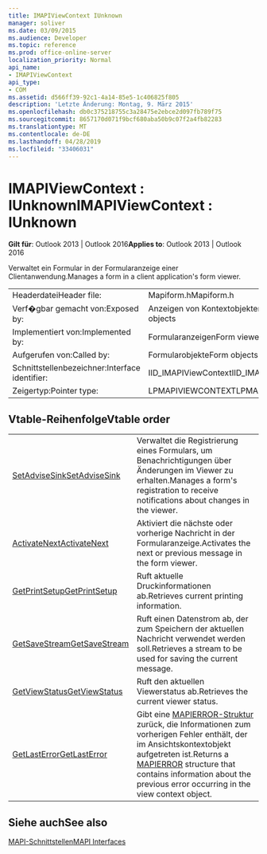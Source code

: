 ```yaml
---
title: IMAPIViewContext IUnknown
manager: soliver
ms.date: 03/09/2015
ms.audience: Developer
ms.topic: reference
ms.prod: office-online-server
localization_priority: Normal
api_name:
- IMAPIViewContext
api_type:
- COM
ms.assetid: d566ff39-92c1-4a14-85e5-1c406825f805
description: 'Letzte Änderung: Montag, 9. März 2015'
ms.openlocfilehash: db0c375218755c3a28475e2ebce2d097fb789f75
ms.sourcegitcommit: 8657170d071f9bcf680aba50b9c07f2a4fb82283
ms.translationtype: MT
ms.contentlocale: de-DE
ms.lasthandoff: 04/28/2019
ms.locfileid: "33406031"
---
```

# <a name="imapiviewcontext--iunknown"></a><span data-ttu-id="942fc-103">IMAPIViewContext : IUnknown</span><span class="sxs-lookup"><span data-stu-id="942fc-103">IMAPIViewContext : IUnknown</span></span>

  
  
<span data-ttu-id="942fc-104">**Gilt für**: Outlook 2013 | Outlook 2016</span><span class="sxs-lookup"><span data-stu-id="942fc-104">**Applies to**: Outlook 2013 | Outlook 2016</span></span> 
  
<span data-ttu-id="942fc-105">Verwaltet ein Formular in der Formularanzeige einer Clientanwendung.</span><span class="sxs-lookup"><span data-stu-id="942fc-105">Manages a form in a client application's form viewer.</span></span> 
  
|||
|:-----|:-----|
|<span data-ttu-id="942fc-106">Headerdatei</span><span class="sxs-lookup"><span data-stu-id="942fc-106">Header file:</span></span>  <br/> |<span data-ttu-id="942fc-107">Mapiform.h</span><span class="sxs-lookup"><span data-stu-id="942fc-107">Mapiform.h</span></span>  <br/> |
|<span data-ttu-id="942fc-108">Verf�gbar gemacht von:</span><span class="sxs-lookup"><span data-stu-id="942fc-108">Exposed by:</span></span>  <br/> |<span data-ttu-id="942fc-109">Anzeigen von Kontextobjekten</span><span class="sxs-lookup"><span data-stu-id="942fc-109">View context objects</span></span>  <br/> |
|<span data-ttu-id="942fc-110">Implementiert von:</span><span class="sxs-lookup"><span data-stu-id="942fc-110">Implemented by:</span></span>  <br/> |<span data-ttu-id="942fc-111">Formularanzeigen</span><span class="sxs-lookup"><span data-stu-id="942fc-111">Form viewers</span></span>  <br/> |
|<span data-ttu-id="942fc-112">Aufgerufen von:</span><span class="sxs-lookup"><span data-stu-id="942fc-112">Called by:</span></span>  <br/> |<span data-ttu-id="942fc-113">Formularobjekte</span><span class="sxs-lookup"><span data-stu-id="942fc-113">Form objects</span></span>  <br/> |
|<span data-ttu-id="942fc-114">Schnittstellenbezeichner:</span><span class="sxs-lookup"><span data-stu-id="942fc-114">Interface identifier:</span></span>  <br/> |<span data-ttu-id="942fc-115">IID_IMAPIViewContext</span><span class="sxs-lookup"><span data-stu-id="942fc-115">IID_IMAPIViewContext</span></span>  <br/> |
|<span data-ttu-id="942fc-116">Zeigertyp:</span><span class="sxs-lookup"><span data-stu-id="942fc-116">Pointer type:</span></span>  <br/> |<span data-ttu-id="942fc-117">LPMAPIVIEWCONTEXT</span><span class="sxs-lookup"><span data-stu-id="942fc-117">LPMAPIVIEWCONTEXT</span></span>  <br/> |
   
## <a name="vtable-order"></a><span data-ttu-id="942fc-118">Vtable-Reihenfolge</span><span class="sxs-lookup"><span data-stu-id="942fc-118">Vtable order</span></span>

|||
|:-----|:-----|
|[<span data-ttu-id="942fc-119">SetAdviseSink</span><span class="sxs-lookup"><span data-stu-id="942fc-119">SetAdviseSink</span></span>](imapiviewcontext-setadvisesink.md) <br/> |<span data-ttu-id="942fc-120">Verwaltet die Registrierung eines Formulars, um Benachrichtigungen über Änderungen im Viewer zu erhalten.</span><span class="sxs-lookup"><span data-stu-id="942fc-120">Manages a form's registration to receive notifications about changes in the viewer.</span></span>  <br/> |
|[<span data-ttu-id="942fc-121">ActivateNext</span><span class="sxs-lookup"><span data-stu-id="942fc-121">ActivateNext</span></span>](imapiviewcontext-activatenext.md) <br/> |<span data-ttu-id="942fc-122">Aktiviert die nächste oder vorherige Nachricht in der Formularanzeige.</span><span class="sxs-lookup"><span data-stu-id="942fc-122">Activates the next or previous message in the form viewer.</span></span>  <br/> |
|[<span data-ttu-id="942fc-123">GetPrintSetup</span><span class="sxs-lookup"><span data-stu-id="942fc-123">GetPrintSetup</span></span>](imapiviewcontext-getprintsetup.md) <br/> |<span data-ttu-id="942fc-124">Ruft aktuelle Druckinformationen ab.</span><span class="sxs-lookup"><span data-stu-id="942fc-124">Retrieves current printing information.</span></span>  <br/> |
|[<span data-ttu-id="942fc-125">GetSaveStream</span><span class="sxs-lookup"><span data-stu-id="942fc-125">GetSaveStream</span></span>](imapiviewcontext-getsavestream.md) <br/> |<span data-ttu-id="942fc-126">Ruft einen Datenstrom ab, der zum Speichern der aktuellen Nachricht verwendet werden soll.</span><span class="sxs-lookup"><span data-stu-id="942fc-126">Retrieves a stream to be used for saving the current message.</span></span>  <br/> |
|[<span data-ttu-id="942fc-127">GetViewStatus</span><span class="sxs-lookup"><span data-stu-id="942fc-127">GetViewStatus</span></span>](imapiviewcontext-getviewstatus.md) <br/> |<span data-ttu-id="942fc-128">Ruft den aktuellen Viewerstatus ab.</span><span class="sxs-lookup"><span data-stu-id="942fc-128">Retrieves the current viewer status.</span></span>  <br/> |
|[<span data-ttu-id="942fc-129">GetLastError</span><span class="sxs-lookup"><span data-stu-id="942fc-129">GetLastError</span></span>](imapiviewcontext-getlasterror.md) <br/> |<span data-ttu-id="942fc-130">Gibt eine [MAPIERROR-Struktur](mapierror.md) zurück, die Informationen zum vorherigen Fehler enthält, der im Ansichtskontextobjekt aufgetreten ist.</span><span class="sxs-lookup"><span data-stu-id="942fc-130">Returns a [MAPIERROR](mapierror.md) structure that contains information about the previous error occurring in the view context object.</span></span>  <br/> |
   
## <a name="see-also"></a><span data-ttu-id="942fc-131">Siehe auch</span><span class="sxs-lookup"><span data-stu-id="942fc-131">See also</span></span>



[<span data-ttu-id="942fc-132">MAPI-Schnittstellen</span><span class="sxs-lookup"><span data-stu-id="942fc-132">MAPI Interfaces</span></span>](mapi-interfaces.md)

